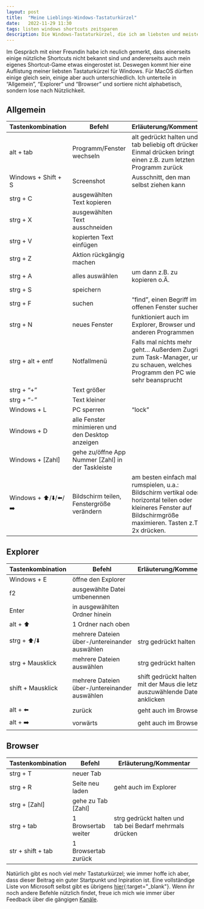 ```yaml
---
layout: post
title:  "Meine Lieblings-Windows-Tastaturkürzel"
date:   2022-11-29 11:30
tags: listen windows shortcuts zeitsparen
description: Die Windows-Tastaturkürzel, die ich am liebsten und meisten verwende 
---
```

Im Gespräch mit einer Freundin habe ich neulich gemerkt, dass einerseits einige nützliche Shortcuts nicht bekannt sind und andererseits auch mein eigenes Shortcut-Game etwas eingerostet ist. Deswegen kommt hier eine Auflistung meiner liebsten Tastaturkürzel für Windows. Für MacOS dürften einige gleich sein, einige aber auch unterschiedlich. Ich unterteile in “Allgemein”, “Explorer” und “Browser” und sortiere nicht alphabetisch, sondern lose nach Nützlichkeit.

## Allgemein

| Tastenkombination | Befehl | Erläuterung/Kommentar |
| --- | --- | --- |
| alt + tab | Programm/Fenster wechseln | alt gedrückt halten und tab beliebig oft drücken. Einmal drücken bringt einen z.B. zum letzten Programm zurück |
| Windows + Shift + S | Screenshot | Ausschnitt, den man selbst ziehen kann |
| strg + C | ausgewählten Text kopieren |  |
| strg + X | ausgewählten Text ausschneiden |  |
| strg + V | kopierten Text einfügen |  |
| strg + Z | Aktion rückgängig machen |  |
| strg + A | alles auswählen | um dann z.B. zu kopieren o.Ä. |
| strg + S | speichern |  |
| strg + F | suchen | “find”, einen Begriff im offenen Fenster suchen |
| strg + N | neues Fenster | funktioniert auch im Explorer, Browser und anderen Programmen |
| strg + alt + entf | Notfallmenü | Falls mal nichts mehr geht… Außerdem Zugriff zum Task-Manager, um zu schauen, welches Programm den PC wie sehr beansprucht |
| strg + “+” | Text größer |  |
| strg + “-” | Text kleiner |  |
| Windows + L | PC sperren | “lock” |
| Windows + D | alle Fenster minimieren und den Desktop anzeigen |  |
| Windows + [Zahl] | gehe zu/öffne App Nummer [Zahl] in der Taskleiste |  |
| Windows + ⬆️/⬇️/⬅️/➡️ | Bildschirm teilen, Fenstergröße verändern | am besten einfach mal rumspielen, u.a.: Bildschirm vertikal oder horizontal teilen oder kleineres Fenster auf Bildschirmgröße maximieren. Tasten z.T. 2x drücken. |

## Explorer

| Tastenkombination | Befehl | Erläuterung/Kommentar |
| --- | --- | --- |
| Windows + E | öffne den Explorer |  |
| f2 | ausgewählte Datei umbenennen |  |
| Enter | in ausgewählten Ordner hinein |  |
| alt + ⬆️ | 1 Ordner nach oben |  |
| strg + ⬆️/⬇️ | mehrere Dateien über-/untereinander auswählen | strg gedrückt halten |
| strg + Mausklick | mehrere Dateien auswählen | strg gedrückt halten |
| shift + Mausklick | mehrere Dateien über-/untereinander auswählen | shift gedrückt halten und mit der Maus die letzte auszuwählende Datei anklicken |
| alt + ⬅️ | zurück | geht auch im Browser |
| alt + ➡️ | vorwärts | geht auch im Browser |

## Browser

| Tastenkombination | Befehl | Erläuterung/Kommentar |
| --- | --- | --- |
| strg + T | neuer Tab |  |
| strg + R | Seite neu laden | geht auch im Explorer |
| strg + [Zahl] | gehe zu Tab [Zahl] |  |
| strg + tab | 1 Browsertab weiter | strg gedrückt halten und tab bei Bedarf mehrmals drücken |
| str + shift + tab | 1 Browsertab zurück |  |

Natürlich gibt es noch viel mehr Tastaturkürzel; wie immer hoffe ich aber, dass dieser Beitrag ein guter Startpunkt und Inpiration ist. Eine vollständige Liste von Microsoft selbst gibt es übrigens [hier](https://support.microsoft.com/de-de/windows/tastenkombinationen-in-windows-dcc61a57-8ff0-cffe-9796-cb9706c75eec){:target="_blank"}. Wenn ihr noch andere Befehle nützlich findet, freue ich mich wie immer über Feedback über die gängigen [Kanäle](/kontakt). 
